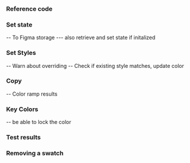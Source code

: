 ### Reference code
<!-- -- Copy button functionality -->
<!-- -- translate into nested query object, read from query into nested object -->
<!-- -- print to swatch  -->
<!-- -- link to leonardo -->

### Set state
<!-- -- reuse code for reference in other state setters -->
<!-- -- Through code upload -->
<!-- --- Parse string to deep object and arrays -->
-- To Figma storage
--- also retrieve and set state if initalized

### Set Styles
-- Warn about overriding 
-- Check if existing style matches, update color
<!-- -- Set styles and notify -->

### Copy
<!-- -- Reference code -->
-- Color ramp results

### Key Colors
<!-- -- be able to remove the color -->
-- be able to lock the color

### Test results
<!-- -- Print color results as a vertical auto layout frame, 24px gap -->
<!-- --- Color swatch, named to the color style, 256 X 128, 4px rounded corner -->
<!-- --- color name and stop, text node  -->
<!-- --- color hex code  -->

### Removing a swatch
<!-- - when removing a swatch, the color stop name isn't synced anymore. -->
